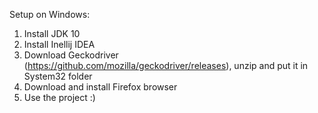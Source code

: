 Setup on Windows:
1. Install JDK 10
2. Install Inellij IDEA
3. Download Geckodriver (https://github.com/mozilla/geckodriver/releases), unzip and put it in System32 folder
4. Download and install Firefox browser
5. Use the project :)
